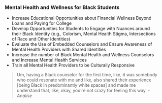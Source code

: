 ### Mental Health and Wellness for Black Students

* Increase Educational Opportunities about Financial Wellness Beyond Loans and Paying for College
* Develop Opportunities for Students to Engage with Nuances around their Black Identity (e.g., Colorism, Mental Health Stigma, Intersections of Race and Other Identities)
* Evaluate the Use of Embedded Counselors and Ensure Awareness of Mental Health Providers with Shared Identities
* Increase the number of Black Mental Health and Wellness Counselors and Increase Mental Health Services
* Train all Mental Health Providers to be Culturally Responsive

<blockquote>Um, having a Black counselor for the first time, like, it was somebody who could resonate with me and like, also shared their experience [being Black in predominantly white spaces] and made me understand that, like, okay, you’re not crazy for feeling this way.
 <cite>- Analise</cite>
</blockquote>
